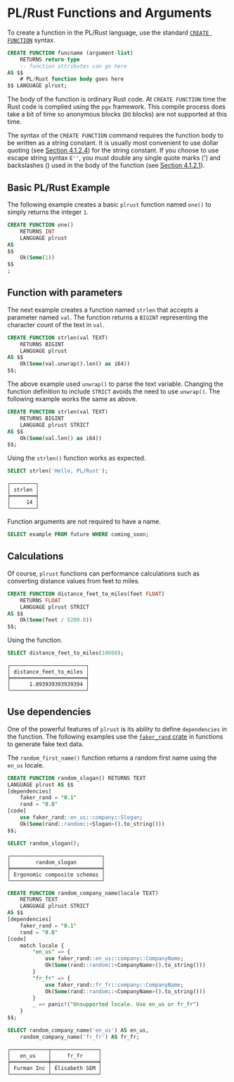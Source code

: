 # PL/Rust Functions and Arguments

To create a function in the PL/Rust language,
use the standard [`CREATE FUNCTION`](https://www.postgresql.org/docs/current/sql-createfunction.html)
syntax.


```sql
CREATE FUNCTION funcname (argument-list)
    RETURNS return-type
    -- function attributes can go here
AS $$
    # PL/Rust function body goes here
$$ LANGUAGE plrust;
```

The body of the function is ordinary Rust code. At
`CREATE FUNCTION` time the Rust code is complied using the `pgx`
framework. This compile process does take a bit of time
so anonymous blocks (`DO` blocks) are not supported at this time.

The syntax of the `CREATE FUNCTION` command requires the function
body to be written as a string constant. It is usually most convenient 
to use dollar quoting (see [Section 4.1.2.4](https://www.postgresql.org/docs/current/sql-syntax-lexical.html#SQL-SYNTAX-DOLLAR-QUOTING))
for the string constant. If you choose to use escape string syntax
`E''`, you must double any single quote marks (') and
backslashes (\) used in the body of the function (see
[Section 4.1.2.1](https://www.postgresql.org/docs/current/sql-syntax-lexical.html#SQL-SYNTAX-STRINGS)).



## Basic PL/Rust Example

The following example creates a basic `plrust`
function named `one()` to simply returns the
integer `1`.


```sql
CREATE FUNCTION one()
    RETURNS INT
    LANGUAGE plrust
AS
$$
    Ok(Some(1))
$$
;
```


## Function with parameters

The next example creates a function named `strlen` that accepts a parameter
named `val`. The function returns a `BIGINT` representing the character
count of the text in `val`.

```sql
CREATE FUNCTION strlen(val TEXT)
    RETURNS BIGINT
    LANGUAGE plrust
AS $$
    Ok(Some(val.unwrap().len() as i64))
$$;
```

The above example used `unwrap()` to parse the text variable.
Changing the function definition to include `STRICT` avoids the need to use
`unwrap()`.  The following example works the same as above.


```sql
CREATE FUNCTION strlen(val TEXT)
    RETURNS BIGINT
    LANGUAGE plrust STRICT
AS $$
    Ok(Some(val.len() as i64))
$$;
```


Using the `strlen()` function works as expected.

```sql
SELECT strlen('Hello, PL/Rust');
```

```
┌────────┐
│ strlen │
╞════════╡
│     14 │
└────────┘
```


Function arguments are not required to have a name.

```sql
SELECT example FROM future WHERE coming_soon;
```

## Calculations

Of course, `plrust` functions can performance calculations such as converting
distance values from feet to miles.

```sql
CREATE FUNCTION distance_feet_to_miles(feet FLOAT)
    RETURNS FLOAT
    LANGUAGE plrust STRICT
AS $$
    Ok(Some(feet / 5280.0))
$$;
```

Using the function.

```sql
SELECT distance_feet_to_miles(10000);
```

```
┌────────────────────────┐
│ distance_feet_to_miles │
╞════════════════════════╡
│      1.893939393939394 │
└────────────────────────┘
```


## Use dependencies

One of the powerful features of `plrust` is its ability to define `dependencies`
in the function.  The following examples use the
[`faker_rand` crate](https://docs.rs/faker_rand/latest/faker_rand/index.html)
in functions to generate fake text data.

The `random_first_name()` function returns a random first name using the
 `en_us` locale.
 

```sql
CREATE FUNCTION random_slogan() RETURNS TEXT
LANGUAGE plrust AS $$
[dependencies]
    faker_rand = "0.1"
    rand = "0.8"
[code]
    use faker_rand::en_us::company::Slogan;
    Ok(Some(rand::random::<Slogan>().to_string()))
$$;
```


```sql
SELECT random_slogan();
```

```
┌─────────────────────────────┐
│        random_slogan        │
╞═════════════════════════════╡
│ Ergonomic composite schemas │
└─────────────────────────────┘
```


```sql
CREATE FUNCTION random_company_name(locale TEXT)
    RETURNS TEXT
    LANGUAGE plrust STRICT
AS $$
[dependencies]
    faker_rand = "0.1"
    rand = "0.8"
[code]
    match locale {
        "en_us" => {
            use faker_rand::en_us::company::CompanyName;
            Ok(Some(rand::random::<CompanyName>().to_string()))
        }
        "fr_fr" => {
            use faker_rand::fr_fr::company::CompanyName;
            Ok(Some(rand::random::<CompanyName>().to_string()))
        }
        _ => panic!("Unsupported locale. Use en_us or fr_fr")
    }
$$;
```


```sql
SELECT random_company_name('en_us') AS en_us,
    random_company_name('fr_fr') AS fr_fr;
```


```
┌────────────┬───────────────┐
│   en_us    │     fr_fr     │
╞════════════╪═══════════════╡
│ Furman Inc │ Élisabeth SEM │
└────────────┴───────────────┘
```


